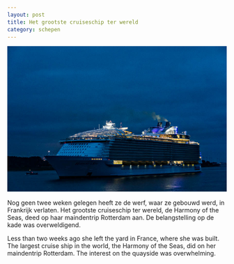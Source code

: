 ```yaml
---
layout: post
title: Het grootste cruiseschip ter wereld
category: schepen
---
```


![harmony](/images/grootste-cruiseschip.jpg)

Nog geen twee weken gelegen heeft ze de werf, waar ze gebouwd werd, in Frankrijk verlaten. Het grootste cruiseschip ter wereld, de Harmony of the Seas, deed op haar maindentrip Rotterdam aan. De belangstelling op de kade was overweldigend.

 Less than two weeks ago she left the yard in France, where she was built. The largest cruise ship in the world, the Harmony of the Seas, did on her maindentrip Rotterdam. The interest on the quayside was overwhelming.
